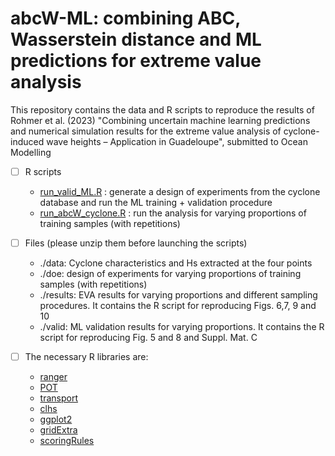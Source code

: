 # abcW-ML: combining ABC, Wasserstein distance and ML predictions for extreme value analysis

This repository contains the data and R scripts to reproduce the results of Rohmer et al. (2023) "Combining uncertain machine learning predictions and numerical simulation results for the extreme value analysis of cyclone-induced wave heights – Application in Guadeloupe", submitted to Ocean Modelling

- [ ] R scripts
  - [run_valid_ML.R](./run_valid_ML.R) : generate a design of experiments from the cyclone database and run the ML training + validation procedure
  - [run_abcW_cyclone.R](./run_abcW_cyclone.R) : run the analysis for varying proportions of training samples (with repetitions)

- [ ] Files (please unzip them before launching the scripts)
  - ./data: Cyclone characteristics and Hs extracted at the four points
  - ./doe: design of experiments for varying proportions of training samples (with repetitions)
  - ./results: EVA results for varying proportions and different sampling procedures. It contains the R script for reproducing Figs. 6,7, 9 and 10
  - ./valid: ML validation results for varying proportions. It contains the R script for reproducing Fig. 5 and 8 and Suppl. Mat. C 

- [ ] The necessary R libraries are:
  - [ranger](https://cran.r-project.org/web/packages/ranger/index.html)
  - [POT](https://cran.r-project.org/web/packages/POT/index.html)
  - [transport](https://cran.r-project.org/web/packages/transport/index.html)
  - [clhs](https://cran.r-project.org/web/packages/clhs/index.html)
  - [ggplot2](https://cran.r-project.org/web/packages/ggplot2/index.html)
  - [gridExtra](https://cran.r-project.org/web/packages/gridExtra/index.html)
  - [scoringRules](https://cran.r-project.org/web/packages/scoringRules/index.html)
